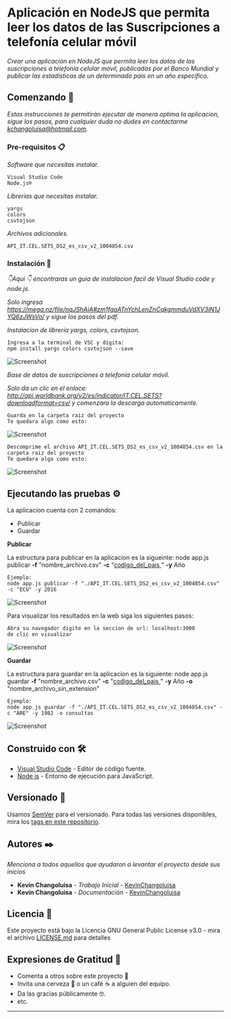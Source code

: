 # Aplicación en NodeJS que permita leer los datos de las Suscripciones a telefonía celular móvil

_Crear una aplicación en NodeJS que permita leer los datos de las suscripciones a telefonía celular móvil, publicadas por el Banco
Mundial y publicar las estadísticas de un determinado país en un año específico._

## Comenzando 🚀

_Estas instrucciones te permitirán ejecutar de manera optima la aplicacion, sigue los pasos, para cualquier duda no dudes en contactarme kchangoluisa@hotmail.com._

### Pre-requisitos 📋

_Software que necesitas instalar._

```
Visual Studio Code
Node.js® 
```
_Librerias que necesitas instalar._

```
yargs
colors
csvtojson
```
_Archivos adicionales._
```
API_IT.CEL.SETS_DS2_es_csv_v2_1004854.csv
```
### Instalación 🔧

_👇Aqui 👇 encontraras un guia de instalacion facil de Visual Studio code y node.js._


_Solo ingresa <https://mega.nz/file/nqJShAiA#zm1fgaATnYchLenZnCqkgmmduVdXV3iN1JYQ6zJWsVo/> y sigue los pasos del pdf._

_Instalacion de libreria yargs, colors, csvtojson._

```
Ingresa a la terminal de VSC y digita:
npm install yargs colors csvtojson --save
```
![Screenshot](im_readme/yargs_colors_csvtojson.PNG)

_Base de datos de suscripciones a telefonía celular móvil._

_Solo da un clic en el enlace: <http://api.worldbank.org/v2/es/indicator/IT.CEL.SETS?downloadformat=csv/> y comenzara la descarga automaticamente._
```
Guarda en la carpeta raiz del proyecto
Te quedara algo como esto:
```
![Screenshot](im_readme/zip.PNG)
```
Descomprime el archivo API_IT.CEL.SETS_DS2_es_csv_v2_1004854.csv en la carpeta raiz del proyecto
Te quedara algo como esto:
```
![Screenshot](im_readme/csv1.PNG)

## Ejecutando las pruebas ⚙️

La aplicacion cuenta con 2 comandos:
* Publicar
* Guardar

**Publicar**

La estructura para publicar en la aplicacion es la sigueinte:
node app.js publicar **-f** "nombre_archivo.csv" **-c** "[codigo_del_pais ](https://laendercode.net/es/3-letter-list.html)" **-y** Año

```
Ejemplo:
node app.js publicar -f "./API_IT.CEL.SETS_DS2_es_csv_v2_1004854.csv" -c "ECU" -y 2016  
```
  ![Screenshot](im_readme/consola.gif)
  
Para visualizar los resultados en la web siga los siguientes pasos:
```
Abra su navegador digite en la seccion de url: localhost:3000
de clic en visualizar
```
 ![Screenshot](im_readme/web.gif)


**Guardar**

La estructura para guardar en la aplicacion es la siguiente:
node app.js guardar **-f** "nombre_archivo.csv" **-c** "[codigo_del_pais ](https://laendercode.net/es/3-letter-list.html)" **-y** Año **-o** "nombre_archivo_sin_extension"

```
Ejemplo:
node app.js guardar -f "./API_IT.CEL.SETS_DS2_es_csv_v2_1004854.csv" -c "ARE" -y 1982 -o consultas
```
 ![Screenshot](im_readme/guardar.gif)

## Construido con 🛠️

* [Visual Studio Code](https://code.visualstudio.com/) - Editor de código fuente.
* [Node js](https://nodejs.org/es/) - Entorno de ejecución para JavaScript.


## Versionado 📌

Usamos [SemVer](http://semver.org/) para el versionado. Para todas las versiones disponibles, mira los [tags en este repositorio](https://github.com/tu/proyecto/tags).

## Autores ✒️

_Menciona a todos aquellos que ayudaron a levantar el proyecto desde sus inicios_

* **Kevin Changoluisa** - *Trabajo Inicial* - [KevinChangoluisa](https://github.com/KevinChangoluisa)
* **Kevin Changoluisa** - *Documentación* - [KevinChangoluisa](https://github.com/KevinChangoluisa)

## Licencia 📄

Este proyecto está bajo la Licencia GNU General Public License v3.0 - mira el archivo [LICENSE.md](LICENSE) para detalles

## Expresiones de Gratitud 🎁

* Comenta a otros sobre este proyecto 📢
* Invita una cerveza 🍺 o un café ☕ a alguien del equipo. 
* Da las gracias públicamente 🤓.
* etc.

---
